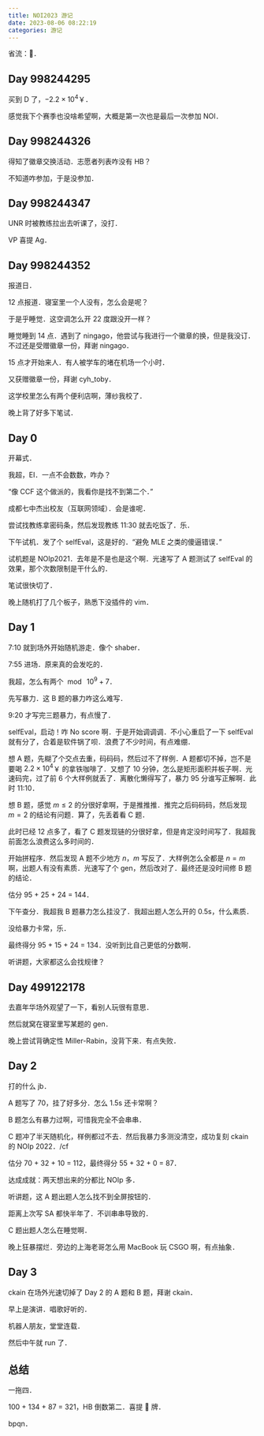 ```yaml
---
title: NOI2023 游记
date: 2023-08-06 08:22:19
categories: 游记
---
```


省流：🤡．

## Day 998244295

买到 D 了，$-2.2 \times {10}^4$￥．

感觉我下个赛季也没啥希望啊，大概是第一次也是最后一次参加 NOI．

## Day 998244326

得知了徽章交换活动．志愿者列表咋没有 HB？

不知道咋参加，于是没参加．

## Day 998244347

UNR 时被教练拉出去听课了，没打．

VP 喜提 Ag．

## Day 998244352

报道日．

12 点报道．寝室里一个人没有，怎么会是呢？

于是乎睡觉．这空调怎么开 22 度跟没开一样？

睡觉睡到 14 点．遇到了 ningago，他尝试与我进行一个徽章的换，但是我没订．不过还是受赠徽章一份，拜谢 ningago．

15 点才开始来人．有人被学车的堵在机场一个小时．

又获赠徽章一份，拜谢 cyh_toby．

这学校里怎么有两个便利店啊，薄纱我校了．

晚上背了好多下笔试．

## Day 0

开幕式．

我超，EI．一点不会数数，咋办？

“像 CCF 这个做派的，我看你是找不到第二个．”

成都七中杰出校友（互联网领域）．会是谁呢．

尝试找教练拿密码条，然后发现教练 11:30 就去吃饭了．乐．

下午试机．发了个 selfEval，这是好的．“避免 MLE 之类的傻逼错误．”

试机题是 NOIp2021．去年是不是也是这个啊．光速写了 A 题测试了 selfEval 的效果，那个次数限制是干什么的．

笔试很快切了．

晚上随机打了几个板子，熟悉下没插件的 vim．

## Day 1

7:10 就到场外开始随机游走．像个 shaber．

7:55 进场．原来真的会发吃的．

我超，怎么有两个 $\bmod\ {10}^9 + 7$．

先写暴力．这 B 题的暴力咋这么难写．

9:20 才写完三题暴力，有点慢了．

selfEval，启动！咋 No score 啊．于是开始调调调．不小心重启了一下 selfEval 就有分了，合着是软件锅了呗．浪费了不少时间，有点难绷．

想 A 题，先糊了个交点去重，码码码，然后过不了样例．A 题都切不掉，岂不是要喝 $2.2 \times {10}^4$￥ 的拿铁咖啡了．又想了 10 分钟，怎么是矩形面积并板子啊．光速码完，过了前 6 个大样例就丢了．离散化懒得写了，暴力 95 分谁写正解啊．此时 11:10．

想 B 题，感觉 $m \le 2$ 的分很好拿啊，于是推推推．推完之后码码码，然后发现 $m = 2$ 的结论有问题．算了，先丢着看 C 题．

此时已经 12 点多了，看了 C 题发现链的分很好拿，但是肯定没时间写了．我超我前面怎么浪费这么多时间的．

开始拼程序．然后发现 A 题不少地方 $n$，$m$ 写反了．大样例怎么全都是 $n = m$ 啊，出题人有没有素质．光速写了个 gen，然后改对了．最终还是没时间修 B 题的结论．

估分 95 + 25 + 24 = 144．

下午查分．我超我 B 题暴力怎么挂没了．我超出题人怎么开的 0.5s，什么素质．

没给暴力卡常，乐．

最终得分 95 + 15 + 24 = 134．没听到比自己更低的分数啊．

听讲题，大家都这么会找规律？

## Day 499122178

去嘉年华场外观望了一下，看别人玩很有意思．

然后就窝在寝室里写某题的 gen．

晚上尝试背确定性 Miller-Rabin，没背下来．有点失败．

## Day 2

打的什么 jb．

A 题写了 70，挂了好多分．怎么 1.5s 还卡常啊？

B 题怎么有暴力过啊，可惜我完全不会串串．

C 题冲了半天随机化，样例都过不去．然后我暴力多测没清空，成功复刻 ckain 的 NOIp 2022．/cf

估分 70 + 32 + 10 = 112，最终得分 55 + 32 + 0 = 87．

达成成就：两天想出来的分都比 NOIp 多．

听讲题，这 A 题出题人怎么找不到全屏按钮的．

距离上次写 SA 都快半年了．不训串串导致的．

C 题出题人怎么在睡觉啊．

晚上狂暴摆烂．旁边的上海老哥怎么用 MacBook 玩 CSGO 啊，有点抽象．

## Day 3

ckain 在场外光速切掉了 Day 2 的 A 题和 B 题，拜谢 ckain．

早上是演讲．唱歌好听的．

机器人朋友，堂堂连载．

然后中午就 run 了．

## 总结

一拖四．

100 + 134 + 87 = 321，HB 倒数第二．喜提 🤡 牌．

bpqn．
